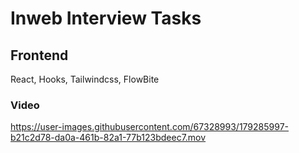 # Inweb Interview Tasks

## Frontend 
React, Hooks, Tailwindcss, FlowBite

### Video



https://user-images.githubusercontent.com/67328993/179285997-b21c2d78-da0a-461b-82a1-77b123bdeec7.mov


